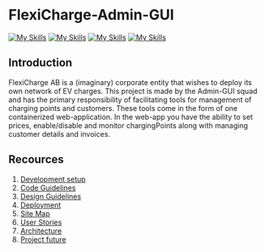 # FlexiCharge-Admin-GUI
[![My Skills](https://skillicons.dev/icons?i=ts)](https://www.typescriptlang.org)
[![My Skills](https://skillicons.dev/icons?i=nodejs)](https://nodejs.org)
[![My Skills](https://skillicons.dev/icons?i=react)](https://react.dev)
[![My Skills](https://skillicons.dev/icons?i=docker)](https://www.docker.com)

## Introduction
FlexiCharge AB is a (imaginary) corporate entity that wishes to deploy its own network of EV charges.
This project is made by the Admin-GUI squad and has the primary responsibility of facilitating tools for management of charging points and customers.
These tools come in the form of one containerized web-application. 
In the web-app you have the ability to set prices, enable/disable and monitor chargingPoints along with managing customer details and invoices.

## Recources
1. [Development setup](./documentation/dev-setup.md)
2. [Code Guidelines](./documentation/code-guideline.md)
3. [Design Guidelines](documentation%2Fdesign-guideline.md)
4. [Deployment](./documentation/deployment.md)
5. [Site Map](./documentation/Site_Map_original.pdf)
6. [User Stories](./documentation/user_stories.md)
7. [Architecture](./documentation/architecture.md)
8. [Project future](./documentation/project-future.md)



